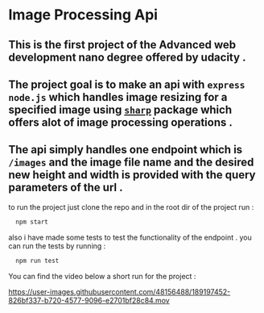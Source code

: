 # Image Processing Api



## This is the first project of the Advanced web development nano degree offered by udacity . 
## The project goal is to make an api with `express` `node.js` which handles image resizing for a specified image using [`sharp`](https://www.npmjs.com/package/sharp) package which offers alot of image processing operations . 

## The api simply handles one endpoint which is `/images` and the image file name and the desired new height and width is provided with the query parameters of the url . 

to run the project just clone the repo and in the root dir of the project run : 
  ```bash
    npm start
  ```
  
  also i have made some tests to test the functionality of the endpoint . you can run the tests by running : 
  
  ```bash
    npm run test
  ```
   You can find the video below a short run for the project : 

https://user-images.githubusercontent.com/48156488/189197452-826bf337-b720-4577-9096-e2701bf28c84.mov

